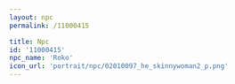 ```yaml
---
layout: npc
permalink: /11000415

title: Npc
id: '11000415'
npc_name: 'Roko'
icon_url: 'portrait/npc/02010097_he_skinnywoman2_p.png'
---
```

